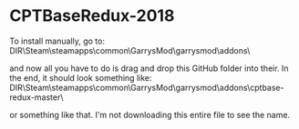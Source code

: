 # CPTBaseRedux-2018
To install manually, go to: DIR\Steam\steamapps\common\GarrysMod\garrysmod\addons\

and now all you have to do is drag and drop this GitHub folder into their. In the end, it should look something like: DIR\Steam\steamapps\common\GarrysMod\garrysmod\addons\cptbase-redux-master\

or something like that. I'm not downloading this entire file to see the name.
